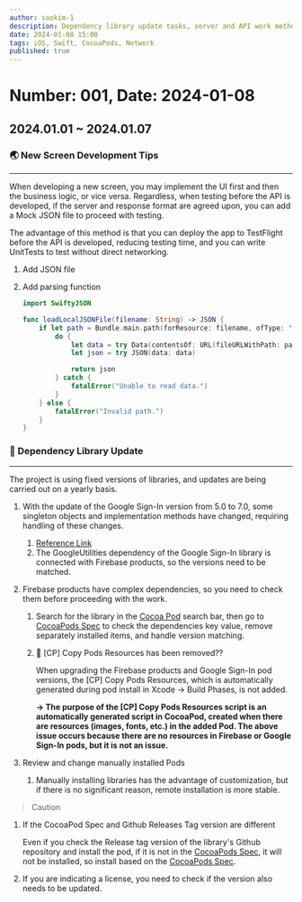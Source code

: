 ```yaml
---
author: sookim-1
description: Dependency library update tasks, server and API work methods
date: 2024-01-08 15:00
tags: iOS, Swift, CocoaPods, Network
published: true
---
```

# Number: 001, Date: 2024-01-08
## 2024.01.01 ~ 2024.01.07
### 🌏 New Screen Development Tips

---

When developing a new screen, you may implement the UI first and then the business logic, or vice versa. Regardless, when testing before the API is developed, if the server and response format are agreed upon, you can add a Mock JSON file to proceed with testing.

The advantage of this method is that you can deploy the app to TestFlight before the API is developed, reducing testing time, and you can write UnitTests to test without direct networking.

1. Add JSON file
2. Add parsing function
    
    ```swift
    import SwiftyJSON
    
    func loadLocalJSONFile(filename: String) -> JSON {
        if let path = Bundle.main.path(forResource: filename, ofType: "json") {
            do {
                let data = try Data(contentsOf: URL(fileURLWithPath: path), options: .mappedIfSafe)
                let json = try JSON(data: data)
    
                return json
            } catch {
                fatalError("Unable to read data.")
            }
        } else {
            fatalError("Invalid path.")
        }
    }
    ```
    

### 🤖 Dependency Library Update

---

The project is using fixed versions of libraries, and updates are being carried out on a yearly basis.

1. With the update of the Google Sign-In version from 5.0 to 7.0, some singleton objects and implementation methods have changed, requiring handling of these changes.
    1. [Reference Link](https://medium.com/@ahmed044/how-to-implement-google-sign-in-in-ios-apps-with-the-new-sdk-52def1f42184)
    2. The GoogleUtilities dependency of the Google Sign-In library is connected with Firebase products, so the versions need to be matched.
2. Firebase products have complex dependencies, so you need to check them before proceeding with the work.
    1. Search for the library in the [Cocoa Pod](https://cocoapods.org/) search bar, then go to [CocoaPods Spec](https://github.com/CocoaPods/Specs) to check the dependencies key value, remove separately installed items, and handle version matching.
    2. 🧐 [CP] Copy Pods Resources has been removed??
        
        When upgrading the Firebase products and Google Sign-In pod versions, the [CP] Copy Pods Resources, which is automatically generated during pod install in Xcode → Build Phases, is not added.
        
        **→ The purpose of the [CP] Copy Pods Resources script is an automatically generated script in CocoaPod, created when there are resources (images, fonts, etc.) in the added Pod. The above issue occurs because there are no resources in Firebase or Google Sign-In pods, but it is not an issue.**
        
3. Review and change manually installed Pods
    1. Manually installing libraries has the advantage of customization, but if there is no significant reason, remote installation is more stable.

> Caution
> 
1. If the CocoaPod Spec and Github Releases Tag version are different
    
    Even if you check the Release tag version of the library's Github repository and install the pod, if it is not in the [CocoaPods Spec](https://github.com/CocoaPods/Specs), it will not be installed, so install based on the [CocoaPods Spec](https://github.com/CocoaPods/Specs).
    
2. If you are indicating a license, you need to check if the version also needs to be updated.